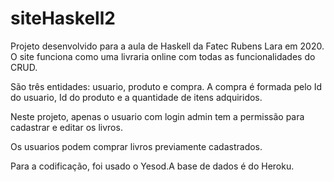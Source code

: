 # siteHaskell2
Projeto desenvolvido para a aula de Haskell da Fatec Rubens Lara em 2020. O site funciona como uma livraria online com todas as funcionalidades do CRUD.
 
São três entidades: usuario, produto e compra. A compra é formada pelo Id do usuario, Id do produto e a quantidade de itens adquiridos.

Neste projeto, apenas o usuario com login admin tem a permissão para cadastrar e editar os livros. 

Os usuarios podem comprar livros previamente cadastrados. 

Para a codificação, foi usado o Yesod.A base de dados é do Heroku.
